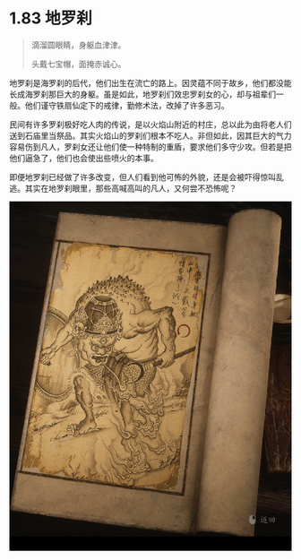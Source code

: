 # 1.83 地罗刹

> 滴溜圆眼睛，身躯血津津。
>
> 头戴七宝帽，面掩赤诚心。

地罗刹是海罗刹的后代，他们出生在流亡的路上。因灵蕴不同于故乡，他们都没能长成海罗刹那巨大的身躯。虽是如此，地罗刹们效忠罗刹女的心，却与祖辈们一般。他们谨守铁扇仙定下的戒律，勤修术法，改掉了许多恶习。

民间有许多罗刹极好吃人肉的传说，是以火焰山附近的村庄，总以此为由将老人们送到石庙里当祭品。其实火焰山的罗刹们根本不吃人。非但如此，因其巨大的气力容易伤到凡人，罗刹女还让他们使一种特制的重盾，要求他们多守少攻。但若是把他们逼急了，他们也会使出些喷火的本事。

即便地罗刹已经做了许多改变，但人们看到他可怖的外貌，还是会被吓得惊叫乱逃。其实在地罗刹眼里，那些高喊高叫的凡人，又何尝不恐怖呢？

![image-20240827220930602](../images/image-20240827220930602.png)
